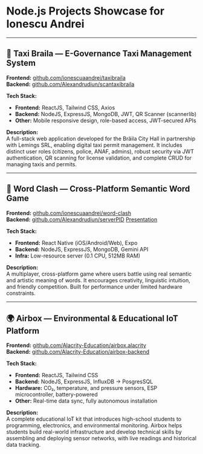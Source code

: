 # Node.js Projects Showcase for Ionescu Andrei

---

## 🚖 Taxi Braila — E-Governance Taxi Management System  
**Frontend:** [github.com/ionescuaandrei/taxibraila](https://github.com/ionescuaandrei/taxibraila)  
**Backend:** [github.com/Alexandrudiun/scantaxibraila](https://github.com/Alexandrudiun/scantaxibraila)  

**Tech Stack:**  
- **Frontend:** ReactJS, Tailwind CSS, Axios  
- **Backend:** NodeJS, ExpressJS, MongoDB, JWT, QR Scanner (scannerlib)  
- **Other:** Mobile responsive design, role-based access, JWT-secured APIs

**Description:**  
A full-stack web application developed for the Brăila City Hall in partnership with Lemings SRL, enabling digital taxi permit management. It includes distinct user roles (citizens, police, ANAF, admins), robust security via JWT authentication, QR scanning for license validation, and complete CRUD for managing taxis and permits.

---

## 🧠 Word Clash — Cross-Platform Semantic Word Game  
**Frontend:** [github.com/ionescuaandrei/word-clash](https://github.com/ionescuaandrei/word-clash)  
**Backend:** [github.com/Alexandrudiun/serverPID](https://github.com/Alexandrudiun/serverPID)
[Presentation](https://docs.google.com/presentation/d/1UuGqHXzN_mCVHcMgGQnsmPid4-BsFXDNiwr5hGoy5hg/edit#slide=id.p)

**Tech Stack:**  
- **Frontend:** React Native (iOS/Android/Web), Expo  
- **Backend:** NodeJS, ExpressJS, MongoDB, Gemini API  
- **Infra:** Low-resource server (0.1 CPU, 512MB RAM)

**Description:**  
A multiplayer, cross-platform game where users battle using real semantic and artistic meaning of words. It encourages creativity, linguistic intuition, and friendly competition. Built for performance under limited hardware constraints.

---

## 🌍 Airbox — Environmental & Educational IoT Platform  
**Frontend:** [github.com/Alacrity-Education/airbox.alacrity](https://github.com/Alacrity-Education/airbox.alacrity)  
**Backend:** [github.com/Alacrity-Education/airbox-backend](https://github.com/Alacrity-Education/airbox-backend)  

**Tech Stack:**  
- **Frontend:** ReactJS, Tailwind CSS  
- **Backend:** NodeJS, ExpressJS, InfluxDB -> PosgresSQL
- **Hardware:** CO₂, temperature, and pressure sensors, ESP microcontroller, battery-powered  
- **Other:** Real-time data sync, fully autonomous installation

**Description:**  
A complete educational IoT kit that introduces high-school students to programming, electronics, and environmental monitoring. Airbox helps students build real-world infrastructure and develop technical skills by assembling and deploying sensor networks, with live readings and historical data tracking.
